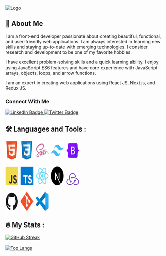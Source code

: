 
![Logo](https://i.postimg.cc/h4sCBkSj/ah-sultan.gif)


## 🚀 About Me

I am a front-end developer passionate about creating beautiful, functional, and user-friendly web applications. I am always interested in learning new skills and staying up-to-date with emerging technologies. I consider research and development to be one of my favorite hobbies.

I have excellent problem-solving skills and a quick learning ability. I enjoy using JavaScript ES6 features and have core experience with JavaScript arrays, objects, loops, and arrow functions. 

I am an expert in creating web applications using React JS, Next.js, and Redux JS.

### Connect With Me
<div id="badges">
  <a href="https://www.linkedin.com/in/ah-sultan">
    <img src="https://img.shields.io/badge/LinkedIn-blue?style=for-the-badge&logo=linkedin&logoColor=white" alt="LinkedIn Badge"/>
  </a>
  <a href="https://www.twitter.com/AhSultanDev">
    <img src="https://img.shields.io/badge/Twitter-blue?style=for-the-badge&logo=twitter&logoColor=white" alt="Twitter Badge"/>
  </a>
</div>

## :hammer_and_wrench: Languages and Tools :
<div>
  <img src="https://github.com/devicons/devicon/blob/master/icons/html5/html5-original.svg" title="HTML" alt="HTML" width="40" height="60"/>&nbsp;
  <img src="https://github.com/devicons/devicon/blob/master/icons/css3/css3-original.svg" title="CSS" alt="CSS" width="40" height="60"/>&nbsp;
  <img src="https://github.com/devicons/devicon/blob/master/icons/sass/sass-original.svg" title="SASS" alt="SASS" width="40" height="60"/>&nbsp;
  <img src="https://github.com/devicons/devicon/blob/master/icons/tailwindcss/tailwindcss-plain.svg" title="tailwindcss" alt="tailwindcss" width="40" height="60"/>&nbsp;
  <img src="https://github.com/devicons/devicon/blob/master/icons/bootstrap/bootstrap-original.svg" title="bootstrap" alt="bootstrap" width="40" height="60"/>&nbsp;
</div><br/>

<div>
    <img src="https://github.com/devicons/devicon/blob/master/icons/javascript/javascript-original.svg" title="javascript" alt="javascript" width="40" height="60"/>&nbsp;
    <img src="https://github.com/devicons/devicon/blob/master/icons/typescript/typescript-original.svg" title="typescript" alt="typescript" width="40" height="60"/>&nbsp;
    <img src="https://github.com/devicons/devicon/blob/master/icons/react/react-original.svg" title="react" alt="react" width="40" height="60"/>&nbsp;
    <img src="https://github.com/devicons/devicon/blob/master/icons/nextjs/nextjs-original.svg" title="nextjs" alt="nextjs" width="40" height="60"/>&nbsp;
    <img src="https://github.com/devicons/devicon/blob/master/icons/redux/redux-original.svg" title="redux" alt="redux" width="40" height="40"/>&nbsp;
</div><br/>

<div>
      <img src="https://github.com/devicons/devicon/blob/master/icons/github/github-original.svg" title="github" alt="github" width="40" height="60"/>&nbsp;
      <img src="https://github.com/devicons/devicon/blob/master/icons/git/git-original.svg" title="git" alt="git" width="40" height="60"/>&nbsp;
      <img src="https://github.com/devicons/devicon/blob/master/icons/vscode/vscode-original.svg" title="vscode" alt="vscode" width="40" height="60"/>&nbsp;
</div>


## :fire: My Stats :
[![GitHub Streak](http://github-readme-streak-stats.herokuapp.com?user=ah-sultan&theme=dark&background=000000)](https://git.io/streak-stats) <br/><br/>
[![Top Langs](https://github-readme-stats.vercel.app/api/top-langs/?username=ah-sultan&layout=compact&theme=vision-friendly-dark)](https://github.com/anuraghazra/github-readme-stats)


